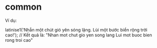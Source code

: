 # common
Ví dụ:  

latinise1('Nhẫn một chút   gió yên sóng lặng. Lùi một bước biển  rộng trời cao!');
// Kết quả là:  "Nhan mot chut   gio yen song lang Lui mot buoc bien  rong troi cao"


